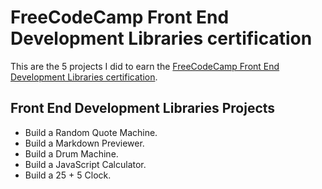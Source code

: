 # FreeCodeCamp Front End Development Libraries certification
This are the 5 projects I did to earn the [FreeCodeCamp Front End Development Libraries certification](https://www.freecodecamp.org/certification/gisioraelvis/front-end-development-libraries).

## Front End Development Libraries Projects
- Build a Random Quote Machine.
- Build a Markdown Previewer.
- Build a Drum Machine.
- Build a JavaScript Calculator.
- Build a 25 + 5 Clock.
